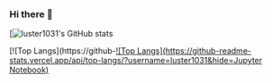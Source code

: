 ### Hi there 👋

<!--
**luster1031/luster1031** is a ✨ _special_ ✨ repository because its `README.md` (this file) appears on your GitHub profile.

Here are some ideas to get you started:

- 🔭 I’m currently working on ...
- 🌱 I’m currently learning ...
- 👯 I’m looking to collaborate on ...
- 🤔 I’m looking for help with ...
- 💬 Ask me about ...
- 📫 How to reach me: ...
- 😄 Pronouns: ...
- ⚡ Fun fact: ...
-->


[![luster1031's GitHub stats](https://github-readme-stats.vercel.app/api?username=luster1031&count_private=true&show_icons=true&theme=tokyonight)

[![Top Langs](https://github-[![Top Langs](https://github-readme-stats.vercel.app/api/top-langs/?username=luster1031&hide=Jupyter Notebook)](https://github.com/anuraghazra/github-readme-stats)

